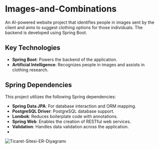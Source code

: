 # Images-and-Combinations

An AI-powered website project that identifies people in images sent by the client and aims to suggest clothing options for those individuals. The backend is developed using Spring Boot.

## Key Technologies

- **Spring Boot**: Powers the backend of the application.
- **Artificial Intelligence**: Recognizes people in images and assists in clothing research.

## Spring Dependencies

This project utilizes the following Spring dependencies:

- **Spring Data JPA**: For database interaction and ORM mapping.
- **PostgreSQL Driver**: PostgreSQL database support.
- **Lombok**: Reduces boilerplate code with annotations.
- **Spring Web**: Enables the creation of RESTful web services.
- **Validation**: Handles data validation across the application.
- 
![Ticaret-Sitesi-ER-Diyagramı](https://github.com/user-attachments/assets/4e5b7461-2991-4290-aa71-ba7d5a46a3e4)

